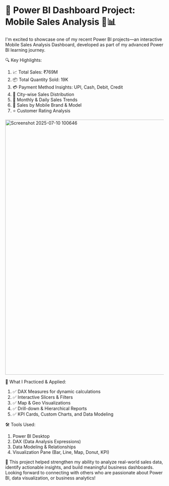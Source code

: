 # 🚀 Power BI Dashboard Project: Mobile Sales Analysis 📱📊
I'm excited to showcase one of my recent Power BI projects—an interactive Mobile Sales Analysis Dashboard, developed as part of my advanced Power BI learning journey.

🔍 Key Highlights:
1. 📈 Total Sales: ₹769M
2. 📦 Total Quantity Sold: 19K
3. 💳 Payment Method Insights: UPI, Cash, Debit, Credit
4. 🌆 City-wise Sales Distribution
5. 📅 Monthly & Daily Sales Trends
6. 📱 Sales by Mobile Brand & Model
7. ⭐ Customer Rating Analysis

<img width="1438" height="811" alt="Screenshot 2025-07-10 100646" src="https://github.com/user-attachments/assets/f7a21c91-d08e-42a5-afd2-50ad473bbb16" />

🧠 What I Practiced & Applied:
1. ✅ DAX Measures for dynamic calculations
2. ✅ Interactive Slicers & Filters
3. ✅ Map & Geo Visualizations
4. ✅ Drill-down & Hierarchical Reports
5. ✅ KPI Cards, Custom Charts, and Data Modeling

🛠️ Tools Used:
1. Power BI Desktop
2. DAX (Data Analysis Expressions)
3. Data Modeling & Relationships
4. Visualization Pane (Bar, Line, Map, Donut, KPI)

📌 This project helped strengthen my ability to analyze real-world sales data, identify actionable insights, and build meaningful business dashboards.
Looking forward to connecting with others who are passionate about Power BI, data visualization, or business analytics!
